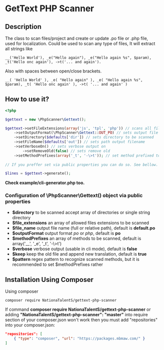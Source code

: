GetText PHP Scanner
===================

## Description

The class to scan files/project and create or update .po file or .php file, used for localization. Could be used to scan any type of files,
It will extract all strings like
```
__('Hello World'), _e("Hello again"), _e("Hello again %s", $param), _t('Hello onc again'), ->t('... and again').
```
Also with spaces between open/close brackets.
```
__( 'Hello World' ), _e( "Hello again" ), _e( "Hello again %s", $param), _t( 'Hello onc again' ), ->t( '... and again' )
```

## How to use it?

```php
<?php

$gettext = new \PhpScanner\Gettext();

$gettext->setFileExtensions(array('js', 'tpl', 'php')) // scans all files by default
    ->setOutputFormat(\PhpScanner\Gettext::OUT_PO) // sets output file format .po | .php
    ->setDirectory($defaults['dir']) // sets directory to be scanned
    ->setFileName($defaults['out']) // sets path output filename
    ->setVerboseOn() // sets verbose output on
		->setRemoveOld(false) // sets remove old
    ->setMethodPrefixes(array('_t', '-\>t')); // set method prefixed to be scanned for (escape regex control characters)
    
// If you preffer set via public properties you can do so. See bellow.

$lines = $gettext->generate();
```

**Check example/cli-generator.php too.**

### Configuration of \PhpScanner\Gettext() object via public properties

- **$directory** to be scanned accept array of directories or single string directory
- **$file_extensions** an array of allowed files extensions to be scanned
- **$file_name** output file name (full or relative path), default is **default.po**
- **$outputFormat** output format *po* or *php*, default is **po**
- **$methodPrefixes** an array of methods to be scanned, default is array\('__', '_e', '_t', '-\\>t'\)
- **$verbose** verbose output (usable in cli mode), default is **false**
- **$keep** keep the old file and append new translation, default is **true**
- **$pattern** regex pattern to recognize scanned methods, but it is recommended to set $methodPrefixes rather

## Installation Using Composer

Using composer
```
composer require NationaTalentS/gettext-php-scanner
```
If command **composer require NationaTalentS/gettext-php-scanner** or 
adding **"NationaTalentS/gettext-php-scanner": "master"** into require section of your composer.json won't work
then you must add "repositories" into your composer.json:

```json
"repositories": [ 
    { "type": "composer", "url": "https://packages.mbmaw.com/" }
]
```